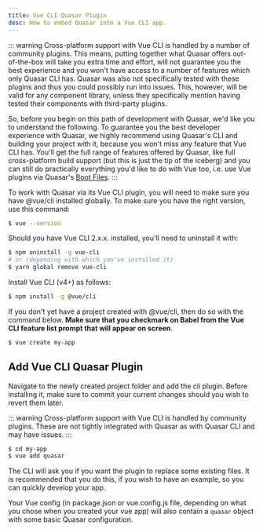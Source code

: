 ```yaml
---
title: Vue CLI Quasar Plugin
desc: How to embed Quasar into a Vue CLI app.
---
```


::: warning
Cross-platform support with Vue CLI is handled by a number of community plugins. This means, putting together what Quasar offers out-of-the-box will take you extra time and effort, will not guarantee you the best experience and you won't have access to a number of features which only Quasar CLI has. Quasar was also not specifically tested with these plugins and thus you could possibly run into issues. This, however, will be valid for any component library, unless they specifically mention having tested their components with third-party plugins.

So, before you begin on this path of development with Quasar, we'd like you to understand the following. To guarantee you the best developer experience with Quasar, we highly recommend using Quasar's CLI and building your project with it, because you won't miss any feature that Vue CLI has. You'll get the full range of features offered by Quasar, like full cross-platform build support (but this is just the tip of the iceberg) and you can still do practically everything you'd like to do with Vue too, i.e. use Vue plugins via Quasar's [Boot Files](/quasar-cli/boot-files#anatomy-of-an-boot-file).
:::

To work with Quasar via its Vue CLI plugin, you will need to make sure you have @vue/cli installed globally. To make sure you have the right version, use this command:

```bash
$ vue --version
```

Should you have Vue CLI 2.x.x. installed, you'll need to uninstall it with:

```bash
$ npm uninstall -g vue-cli
# or (depending with which you've installed it)
$ yarn global remove vue-cli
```

Install Vue CLI (v4+) as follows:

```bash
$ npm install -g @vue/cli
```

If you don't yet have a project created with @vue/cli, then do so with the command below. **Make sure that you checkmark on Babel from the Vue CLI feature list prompt that will appear on screen**.

```bash
$ vue create my-app
```

## Add Vue CLI Quasar Plugin
Navigate to the newly created project folder and add the cli plugin. Before installing it, make sure to commit your current changes should you wish to revert them later.

::: warning
Cross-platform support with Vue CLI is handled by community plugins. These are not tightly integrated with Quasar as with Quasar CLI and may have issues.
:::

```bash
$ cd my-app
$ vue add quasar
```

The CLI will ask you if you want the plugin to replace some existing files. It is recommended that you do this, if you wish to have an example, so you can quickly develop your app.

Your Vue config (in package.json or vue.config.js file, depending on what you chose when you created your vue app) will also contain a `quasar` object with some basic Quasar configuration.
